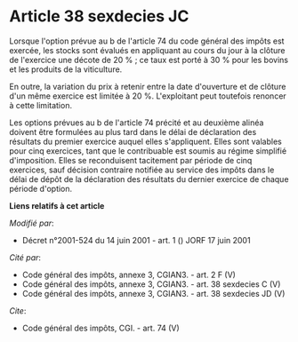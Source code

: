 # Article 38 sexdecies JC

Lorsque l'option prévue au b de l'article 74 du code général des impôts est exercée, les stocks sont évalués en appliquant au
cours du jour à la clôture de l'exercice une décote de 20 % ; ce taux est porté à 30 % pour les bovins et les produits de la
viticulture. 

En outre, la variation du prix à retenir entre la date d'ouverture et de clôture d'un même exercice est limitée à 20 %.
L'exploitant peut toutefois renoncer à cette limitation. 

Les options prévues au b de l'article 74 précité et au deuxième alinéa doivent être formulées au plus tard dans le délai de
déclaration des résultats du premier exercice auquel elles s'appliquent. Elles sont valables pour cinq exercices, tant que le
contribuable est soumis au régime simplifié d'imposition. Elles se reconduisent tacitement par période de cinq exercices,
sauf décision contraire notifiée au service des impôts dans le délai de dépôt de la déclaration des résultats du dernier
exercice de chaque période d'option.

**Liens relatifs à cet article**

_Modifié par_:

  - Décret n°2001-524 du 14 juin 2001 - art. 1 () JORF 17 juin 2001

_Cité par_:

  - Code général des impôts, annexe 3, CGIAN3. - art. 2 F (V)
  - Code général des impôts, annexe 3, CGIAN3. - art. 38 sexdecies C (V)
  - Code général des impôts, annexe 3, CGIAN3. - art. 38 sexdecies JD (V)

_Cite_:

  - Code général des impôts, CGI. - art. 74 (V)
